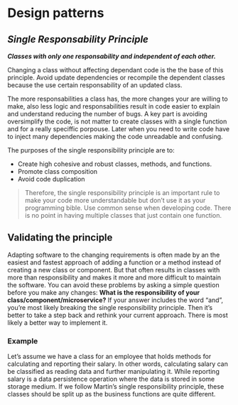 # Design patterns
## _Single Responsability Principle_
**_Classes with only one responsability and independent of each other._**

Changing a class without affecting dependant code is the the base of this principle. Avoid update dependencies or recompile the dependent classes because the use certain responsability of an updated class.

The more responsabilities a class has, the more changes your are willing to make, also less logic and responsabilities result in code easier to explain and understand reducing the number of bugs.
A key part is avoiding oversimplify the code, is not matter to create classes with a single function and for a really speciffic porpouse. Later when you need to write code have to inject many dependencies making the code unreadable and confusing.

The purposes of the single responsibility principle are to:
- Create high cohesive and robust classes, methods, and functions.
- Promote class composition
- Avoid code duplication

> Therefore, the single responsibility principle is an important rule to make your code more understandable but don’t use it as your programming bible. 
> Use common sense when developing code. There is no point in having multiple classes that just contain one function.
## Validating the principle

Adapting software to the changing requirements is often made by an the easiest and fastest approach of adding a function or a method instead of creating a new class or component. But that often results in classes with more than responsibility and makes it more and more difficult to maintain the software.
You can avoid these problems by asking a simple question before you make any changes: **What is the responsibility of your class/component/microservice?**
If your answer includes the word “and”, you’re most likely breaking the single responsibility principle. Then it’s better to take a step back and rethink your current approach. There is most likely a better way to implement it.
### Example
Let’s assume we have a class for an employee that holds methods for calculating and reporting their salary. In other words, calculating salary can be classified as reading data and further manipulating it.
While reporting salary is a data persistence operation where the data is stored in some storage medium. If we follow Martin’s single responsibility principle, these classes should be split up as the business functions are quite different.